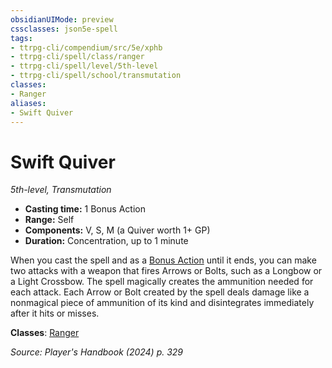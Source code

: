 ```yaml
---
obsidianUIMode: preview
cssclasses: json5e-spell
tags:
- ttrpg-cli/compendium/src/5e/xphb
- ttrpg-cli/spell/class/ranger
- ttrpg-cli/spell/level/5th-level
- ttrpg-cli/spell/school/transmutation
classes:
- Ranger
aliases:
- Swift Quiver
---
```

# Swift Quiver
*5th-level, Transmutation*  


- **Casting time:** 1 Bonus Action
- **Range:** Self
- **Components:** V, S, M (a Quiver worth 1+ GP)
- **Duration:** Concentration, up to 1 minute

When you cast the spell and as a [Bonus Action](Інструменти%20ДМ/CLI/rules/variant-rules/bonus-action-xphb.md) until it ends, you can make two attacks with a weapon that fires Arrows or Bolts, such as a Longbow or a Light Crossbow. The spell magically creates the ammunition needed for each attack. Each Arrow or Bolt created by the spell deals damage like a nonmagical piece of ammunition of its kind and disintegrates immediately after it hits or misses.

**Classes**: [Ranger](Інструменти%20ДМ/CLI/lists/list-spells-classes-ranger.md)

*Source: Player's Handbook (2024) p. 329*